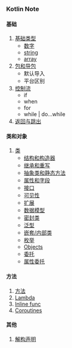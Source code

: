 ### Kotlin Note
#### 基础
1. [基础类型](src/basicType)
    * [数字](src/basicType/Numbers.kt)
    * [string](src/basicType/Strings.kt)
    * [array](src/basicType/Numbers.kt)
2. [包和导包](src/basicType/packages.md)
    * 默认导入
    * 平台区别
3. [控制流](src/basicType/ControlFlow.kt)
    * if
    * when
    * for
    * while | do...while
4. [返回与跳出](src/basicType/ReturnAndJumps.kt)
#### 类和对象
1. [类](src/classes)
    * [结构和构造器](src/classes/Constructors.kt)
    * [继承和重写](src/classes/Overrides.kt)
    * [抽象类和静态方法]()
    * [属性和字段](src/classes/PropertiesAndFields.kt)
    * [接口](src/classes/Interfaces.kt)
    * [可见性](src/classes/VisibilityModifiers.kt)
    * [扩展](src/classes/Extensions.kt)
    * [数据模型](src/classes/DataClasses.kt)
    * [密封类](src/classes/SealedClasses.kt)
    * [泛型](src/classes/Generics.kt)
    * [嵌套/内部类](src/classes/NestedAndInnerClasses.kt)
    * [枚举](src/classes/EnumClasses.kt)
    * [Objects](src/classes/Objects.kt)
    * [委托](src/classes/Delegation.kt)
    * [属性委托](src/classes/DelegatedProperties.kt)

#### 方法
1. [方法](src/funcs/Functions.kt)
2. [Lambda](src/funcs/Lambdas.kt)
3. [Inline func](src/funcs/InlineFuncs.kt)
4. [Coroutines](src/funcs/Coroutines.kt)

#### 其他
1. [解构声明](src/others/Destructuring.kt)
